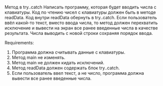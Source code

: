 Метод в try..catch
Написать программу, которая будет вводить числа с клавиатуры.
Код по чтению чисел с клавиатуры должен быть в методе readData.
Код внутри readData обернуть в try..catch.
Если пользователь ввёл какой-то текст, вместо ввода числа, то метод должен перехватить исключение и вывести на экран все ранее введенные числа в качестве результата.
Числа выводить с новой строки сохраняя порядок ввода.


Requirements:
1. Программа должна считывать данные с клавиатуры.
2. Метод main не изменять.
3. Метод main не должен кидать исключений.
4. Метод readData должен содержать блок try..catch.
5. Если пользователь ввел текст, а не число, программа должна вывести все ранее введенные числа.
